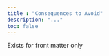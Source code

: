 ```yaml
---
title : "Consequences to Avoid"
description: "..."
toc: false
---
```


Exists for front matter only
